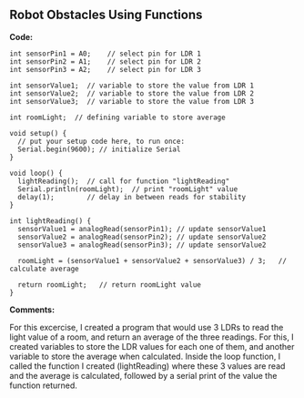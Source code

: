 ## Robot Obstacles Using Functions

**Code:**

```
int sensorPin1 = A0;    // select pin for LDR 1
int sensorPin2 = A1;    // select pin for LDR 2
int sensorPin3 = A2;    // select pin for LDR 3

int sensorValue1;  // variable to store the value from LDR 1
int sensorValue2;  // variable to store the value from LDR 2
int sensorValue3;  // variable to store the value from LDR 3

int roomLight;  // defining variable to store average

void setup() {
  // put your setup code here, to run once:
  Serial.begin(9600); // initialize Serial
}

void loop() {
  lightReading();  // call for function "lightReading"
  Serial.println(roomLight);  // print "roomLight" value
  delay(1);        // delay in between reads for stability
}

int lightReading() {
  sensorValue1 = analogRead(sensorPin1); // update sensorValue1
  sensorValue2 = analogRead(sensorPin2); // update sensorValue2
  sensorValue3 = analogRead(sensorPin3); // update sensorValue2

  roomLight = (sensorValue1 + sensorValue2 + sensorValue3) / 3;   // calculate average

  return roomLight;   // return roomLight value
}
```

**Comments:**

For this excercise, I created a program that would use 3 LDRs to read the light value of a room, and return an average of the three readings. For this, I created variables to store the LDR values for each one of them, and another variable to store the average when calculated. Inside the loop function, I called the function I created (lightReading) where these 3 values are read and the average is calculated, followed by a serial print of the value the function returned.
